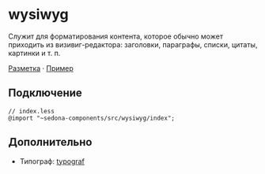# wysiwyg

Служит для форматирования контента, которое обычно может приходить из визивиг-редактора: заголовки, параграфы, списки, цитаты, картинки и т. п.

[Разметка](https://github.com/getsedona/sedona-components/blob/master/src/wysiwyg/examples.html) · [Пример](https://getsedona.github.io/sedona-components/wysiwyg.html)

## Подключение

```less
// index.less
@import "~sedona-components/src/wysiwyg/index";
```

## Дополнительно

* Типограф: [typograf](https://github.com/typograf/typograf)
